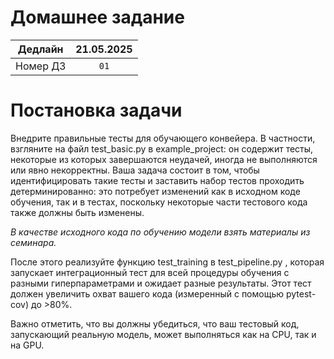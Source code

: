 # Домашнее задание

| Дедлайн | 21.05.2025 |
| :----: | :---: |
| Номер ДЗ | ``01``   |

# Постановка задачи

Внедрите правильные тесты для обучающего конвейера. В частности, взгляните на файл test_basic.py в example_project: он содержит тесты, некоторые из которых завершаются неудачей, иногда не выполняются или явно некорректны. Ваша задача состоит в том, чтобы идентифицировать такие тесты и заставить набор тестов проходить детерминированно: это потребует изменений как в исходном коде обучения, так и в тестах, поскольку некоторые части тестового кода также должны быть изменены.

*В качестве исходного кода по обучению модели взять материалы из семинара.*

После этого реализуйте функцию test_training в test_pipeline.py , которая запускает интеграционный тест для всей процедуры обучения с разными гиперпараметрами и ожидает разные результаты. Этот тест должен увеличить охват вашего кода (измеренный с помощью pytest-cov) до >80%. 

Важно отметить, что вы должны убедиться, что ваш тестовый код, запускающий реальную модель, может выполняться как на CPU, так и на GPU.
